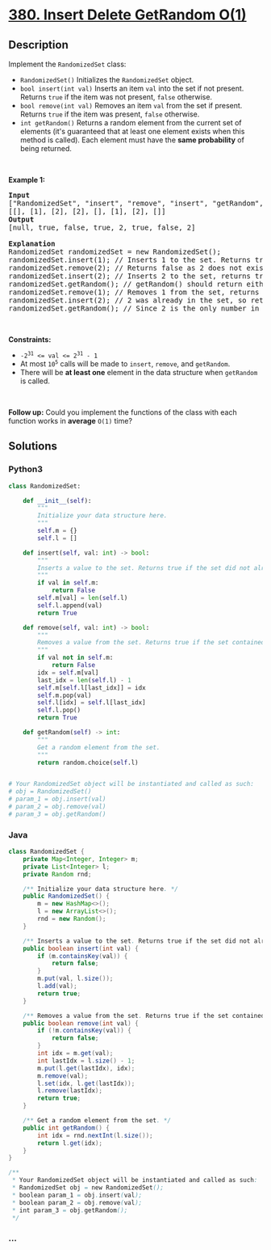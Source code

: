 # [380. Insert Delete GetRandom O(1)](https://leetcode.com/problems/insert-delete-getrandom-o1)



## Description

<p>Implement the <code>RandomizedSet</code> class:</p>

<ul>
	<li><code>RandomizedSet()</code> Initializes the <code>RandomizedSet</code> object.</li>
	<li><code>bool insert(int val)</code> Inserts an item <code>val</code> into the set if not present. Returns <code>true</code> if the item was not present, <code>false</code> otherwise.</li>
	<li><code>bool remove(int val)</code> Removes an item <code>val</code> from the set if present. Returns <code>true</code> if the item was present, <code>false</code> otherwise.</li>
	<li><code>int getRandom()</code> Returns a random element from the current set of elements (it&#39;s guaranteed that at least one element exists when this method is called). Each element must have the <b>same probability</b> of being returned.</li>
</ul>

<p>&nbsp;</p>
<p><strong>Example 1:</strong></p>

<pre>
<strong>Input</strong>
[&quot;RandomizedSet&quot;, &quot;insert&quot;, &quot;remove&quot;, &quot;insert&quot;, &quot;getRandom&quot;, &quot;remove&quot;, &quot;insert&quot;, &quot;getRandom&quot;]
[[], [1], [2], [2], [], [1], [2], []]
<strong>Output</strong>
[null, true, false, true, 2, true, false, 2]

<strong>Explanation</strong>
RandomizedSet randomizedSet = new RandomizedSet();
randomizedSet.insert(1); // Inserts 1 to the set. Returns true as 1 was inserted successfully.
randomizedSet.remove(2); // Returns false as 2 does not exist in the set.
randomizedSet.insert(2); // Inserts 2 to the set, returns true. Set now contains [1,2].
randomizedSet.getRandom(); // getRandom() should return either 1 or 2 randomly.
randomizedSet.remove(1); // Removes 1 from the set, returns true. Set now contains [2].
randomizedSet.insert(2); // 2 was already in the set, so return false.
randomizedSet.getRandom(); // Since 2 is the only number in the set, getRandom() will always return 2.
</pre>

<p>&nbsp;</p>
<p><strong>Constraints:</strong></p>

<ul>
	<li><code>-2<sup>31</sup> &lt;= val &lt;= 2<sup>31</sup> - 1</code></li>
	<li>At most <code>10<sup>5</sup></code> calls will be made to <code>insert</code>, <code>remove</code>, and <code>getRandom</code>.</li>
	<li>There will be <strong>at least one</strong> element in the data structure when <code>getRandom</code> is called.</li>
</ul>

<p>&nbsp;</p>
<strong>Follow up:</strong> Could you implement the functions of the class with each function works in <strong>average</strong> <code>O(1)</code> time?

## Solutions

<!-- tabs:start -->

### **Python3**

```python
class RandomizedSet:

    def __init__(self):
        """
        Initialize your data structure here.
        """
        self.m = {}
        self.l = []

    def insert(self, val: int) -> bool:
        """
        Inserts a value to the set. Returns true if the set did not already contain the specified element.
        """
        if val in self.m:
            return False
        self.m[val] = len(self.l)
        self.l.append(val)
        return True

    def remove(self, val: int) -> bool:
        """
        Removes a value from the set. Returns true if the set contained the specified element.
        """
        if val not in self.m:
            return False
        idx = self.m[val]
        last_idx = len(self.l) - 1
        self.m[self.l[last_idx]] = idx
        self.m.pop(val)
        self.l[idx] = self.l[last_idx]
        self.l.pop()
        return True

    def getRandom(self) -> int:
        """
        Get a random element from the set.
        """
        return random.choice(self.l)


# Your RandomizedSet object will be instantiated and called as such:
# obj = RandomizedSet()
# param_1 = obj.insert(val)
# param_2 = obj.remove(val)
# param_3 = obj.getRandom()
```

### **Java**

```java
class RandomizedSet {
    private Map<Integer, Integer> m;
    private List<Integer> l;
    private Random rnd;

    /** Initialize your data structure here. */
    public RandomizedSet() {
        m = new HashMap<>();
        l = new ArrayList<>();
        rnd = new Random();
    }

    /** Inserts a value to the set. Returns true if the set did not already contain the specified element. */
    public boolean insert(int val) {
        if (m.containsKey(val)) {
            return false;
        }
        m.put(val, l.size());
        l.add(val);
        return true;
    }

    /** Removes a value from the set. Returns true if the set contained the specified element. */
    public boolean remove(int val) {
        if (!m.containsKey(val)) {
            return false;
        }
        int idx = m.get(val);
        int lastIdx = l.size() - 1;
        m.put(l.get(lastIdx), idx);
        m.remove(val);
        l.set(idx, l.get(lastIdx));
        l.remove(lastIdx);
        return true;
    }

    /** Get a random element from the set. */
    public int getRandom() {
        int idx = rnd.nextInt(l.size());
        return l.get(idx);
    }
}

/**
 * Your RandomizedSet object will be instantiated and called as such:
 * RandomizedSet obj = new RandomizedSet();
 * boolean param_1 = obj.insert(val);
 * boolean param_2 = obj.remove(val);
 * int param_3 = obj.getRandom();
 */
```

### **...**

```

```

<!-- tabs:end -->
